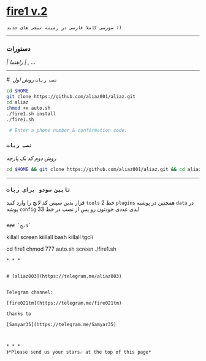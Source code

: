 # [fire1 v.2](https://telegram.me/fire021tm)

`سورسی کاملا فارسی در زمینه تیجی های جدید :)`

* * *

### دستورات

*| راهنما | , ...*

* * *

#` نصب ربات`
*روش اول*
```sh
cd $HOME
git clone https://github.com/aliaz001/aliaz.git
cd aliaz
chmod +x auto.sh
./fire1.sh install
./fire1.sh

 # Enter a phone number & confirmation code.
```
### `نصب ربات`
*روش دوم کد یک پارچه*
```sh
cd $HOME && git clone https://github.com/aliaz001/aliaz.git && cd aliaz && chmod +x auto.sh && ./fire1.sh install && ./fire1.sh 
```

* * *

### `تایین سودو برای ربات`
 قرار بدین سپس کد لانچ را وارد کنید  `tools`  خط 2   `plugins` همچنین در پوشیه  `data` در پوشه `config` ایدی عددی خودتون رو پس از نصب در خط 33 
```

### `لانچ`
```
killall screen
kiillall bash
killall tgcli
                                                                                                                                                                                                
cd fire1
chmod 777 auto.sh
screen ./fire1.sh

```
* * *


# [aliaz003](https://telegram.me/aliaz003)


Telegram channel:

[fire021tm](https://telegram.me/fire021tm)

thanks to   

[Samyar35](https://telegram.me/Samyar35)



* * *
》*Please send us your stars☆ at the top of this page*

